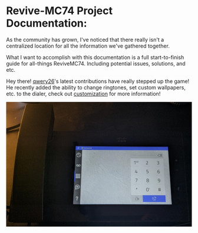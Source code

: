 # Revive-MC74 Project Documentation:
As the community has grown, I've noticed that there really isn't a centralized location for all the information we've gathered together.

What I want to accomplish with this documentation is a full start-to-finish guide for all-things ReviveMC74. Including potential issues, solutions, and etc.

Hey there! [qwery26](https://github.com/qwery26)'s latest contributions have really stepped up the game! He recently added the ability to change ringtones, set custom wallpapers, etc. to the dialer, check out [customization](customization.md) for more information!

![Picture of finished product.](img/linphone.jpg)